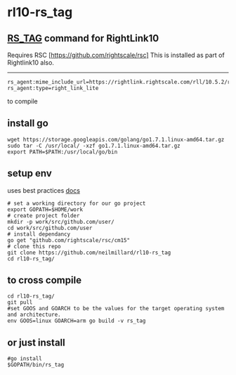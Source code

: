 # rl10-rs_tag
[RS_TAG](https://github.com/rightscale/right_link/blob/master/scripts/tagger.rb) command for RightLink10
-------
Requires RSC [https://github.com/rightscale/rsc]
This is installed as part of Rightlink10 also.

-------
    rs_agent:mime_include_url=https://rightlink.rightscale.com/rll/10.5.2/rightlink.boot.sh	
    rs_agent:type=right_link_lite

to compile

install go
----------
    wget https://storage.googleapis.com/golang/go1.7.1.linux-amd64.tar.gz
    sudo tar -C /usr/local/ -xzf go1.7.1.linux-amd64.tar.gz
    export PATH=$PATH:/usr/local/go/bin
    
setup env
---------
uses best practices [docs](https://golang.org/doc/code.html#Organization)

    # set a working directory for our go project
    export GOPATH=$HOME/work
    # create project folder 
    mkdir -p work/src/github.com/user/
    cd work/src/github.com/user
    # install dependancy
    go get "github.com/rightscale/rsc/cm15"
    # clone this repo
    git clone https://github.com/neilmillard/rl10-rs_tag
    cd rl10-rs_tag/
    
to cross compile
----------------
    cd rl10-rs_tag/
    git pull
    #set GOOS and GOARCH to be the values for the target operating system and architecture.
    env GOOS=linux GOARCH=arm go build -v rs_tag
    
or just install
---------------
    #go install
    $GOPATH/bin/rs_tag